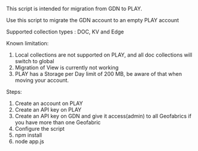 This script is intended for migration from GDN to PLAY.

Use this script to migrate the GDN account to an empty PLAY account

Supported collection types : DOC, KV and Edge

Known limitation:
1. Local collections are not supported on PLAY, and all doc collections will switch to global
2. Migration of View is currently not working 
3. PLAY has a Storage per Day limit of 200 MB, be aware of that when moving your account.

Steps:
1. Create an account on PLAY
2. Create an API key on PLAY
3. Create an API key on GDN and give it access(admin) to all Geofabrics if you have more than one Geofabric
4. Configure the script
5. npm install 
6. node app.js

